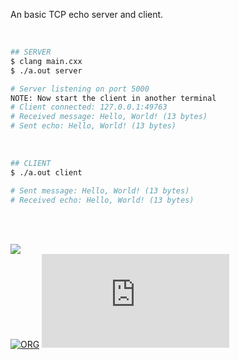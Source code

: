 An basic TCP echo server and client.

<br>


```bash
## SERVER
$ clang main.cxx
$ ./a.out server

# Server listening on port 5000
NOTE: Now start the client in another terminal
# Client connected: 127.0.0.1:49763
# Received message: Hello, World! (13 bytes)
# Sent echo: Hello, World! (13 bytes)
```

<br>

```bash
## CLIENT
$ ./a.out client

# Sent message: Hello, World! (13 bytes)
# Received echo: Hello, World! (13 bytes)
```

<br>
<br>


[![](https://raw.githubusercontent.com/qb40/designs/gh-pages/0/image/11.png)](https://wolfram77.github.io)<br>
[![ORG](https://img.shields.io/badge/org-moocf-green?logo=Org)](https://moocf.github.io)
![](https://ga-beacon.deno.dev/G-G1E8HNDZYY:v51jklKGTLmC3LAZ4rJbIQ/github.com/moocf/tcp-echo-basic.cxx)
